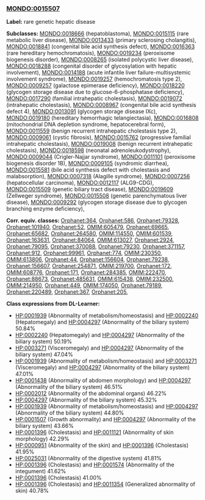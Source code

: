 
### [MONDO:0015507](http://purl.obolibrary.org/obo/MONDO_0015507)
**Label:** rare genetic hepatic disease

**Subclasses:** [MONDO:0018666](http://purl.obolibrary.org/obo/MONDO_0018666) (hepatoblastoma), [MONDO:0015115](http://purl.obolibrary.org/obo/MONDO_0015115) (rare metabolic liver disease), [MONDO:0013433](http://purl.obolibrary.org/obo/MONDO_0013433) (primary sclerosing cholangitis), [MONDO:0018841](http://purl.obolibrary.org/obo/MONDO_0018841) (congenital bile acid synthesis defect), [MONDO:0016363](http://purl.obolibrary.org/obo/MONDO_0016363) (rare hereditary hemochromatosis), [MONDO:0019234](http://purl.obolibrary.org/obo/MONDO_0019234) (peroxisome biogenesis disorder), [MONDO:0008265](http://purl.obolibrary.org/obo/MONDO_0008265) (isolated polycystic liver disease), [MONDO:0018288](http://purl.obolibrary.org/obo/MONDO_0018288) (congenital disorder of glycosylation with hepatic involvement), [MONDO:0014188](http://purl.obolibrary.org/obo/MONDO_0014188) (acute infantile liver failure-multisystemic involvement syndrome), [MONDO:0019257](http://purl.obolibrary.org/obo/MONDO_0019257) (hemochromatosis type 2), [MONDO:0009257](http://purl.obolibrary.org/obo/MONDO_0009257) (galactose epimerase deficiency), [MONDO:0018220](http://purl.obolibrary.org/obo/MONDO_0018220) (glycogen storage disease due to glucose-6-phosphatase deficiency), [MONDO:0017290](http://purl.obolibrary.org/obo/MONDO_0017290) (familial intrahepatic cholestasis), [MONDO:0019072](http://purl.obolibrary.org/obo/MONDO_0019072) (intrahepatic cholestasis), [MONDO:0008967](http://purl.obolibrary.org/obo/MONDO_0008967) (congenital bile acid synthesis defect 4), [MONDO:0013091](http://purl.obolibrary.org/obo/MONDO_0013091) (glycogen storage disease IXc), [MONDO:0019180](http://purl.obolibrary.org/obo/MONDO_0019180) (hereditary hemorrhagic telangiectasia), [MONDO:0016808](http://purl.obolibrary.org/obo/MONDO_0016808) (mitochondrial DNA depletion syndrome, hepatocerebral form), [MONDO:0011559](http://purl.obolibrary.org/obo/MONDO_0011559) (benign recurrent intrahepatic cholestasis type 2), [MONDO:0009061](http://purl.obolibrary.org/obo/MONDO_0009061) (cystic fibrosis), [MONDO:0015762](http://purl.obolibrary.org/obo/MONDO_0015762) (progressive familial intrahepatic cholestasis), [MONDO:0019008](http://purl.obolibrary.org/obo/MONDO_0019008) (benign recurrent intrahepatic cholestasis), [MONDO:0018598](http://purl.obolibrary.org/obo/MONDO_0018598) (neonatal adrenoleukodystrophy), [MONDO:0009044](http://purl.obolibrary.org/obo/MONDO_0009044) (Crigler-Najjar syndrome), [MONDO:0011101](http://purl.obolibrary.org/obo/MONDO_0011101) (peroxisome biogenesis disorder 1B), [MONDO:0009105](http://purl.obolibrary.org/obo/MONDO_0009105) (syndromic diarrhea), [MONDO:0015581](http://purl.obolibrary.org/obo/MONDO_0015581) (bile acid synthesis defect with cholestasis and malabsorption), [MONDO:0007318](http://purl.obolibrary.org/obo/MONDO_0007318) (Alagille syndrome), [MONDO:0007256](http://purl.obolibrary.org/obo/MONDO_0007256) (hepatocellular carcinoma), [MONDO:0012117](http://purl.obolibrary.org/obo/MONDO_0012117) (ALG9-CDG), [MONDO:0015509](http://purl.obolibrary.org/obo/MONDO_0015509) (genetic biliary tract disease), [MONDO:0019609](http://purl.obolibrary.org/obo/MONDO_0019609) (Zellweger syndrome), [MONDO:0015508](http://purl.obolibrary.org/obo/MONDO_0015508) (genetic parenchymatous liver disease), [MONDO:0009292](http://purl.obolibrary.org/obo/MONDO_0009292) (glycogen storage disease due to glycogen branching enzyme deficiency), 

**Corr. equiv. classes:** [Orphanet:364](http://www.orpha.net/ORDO/Orphanet_364), [Orphanet:586](http://www.orpha.net/ORDO/Orphanet_586), [Orphanet:79328](http://www.orpha.net/ORDO/Orphanet_79328), [Orphanet:101940](http://www.orpha.net/ORDO/Orphanet_101940), [Orphanet:52](http://www.orpha.net/ORDO/Orphanet_52), [OMIM:605479](http://purl.obolibrary.org/obo/OMIM_605479), [Orphanet:69665](http://www.orpha.net/ORDO/Orphanet_69665), [Orphanet:65682](http://www.orpha.net/ORDO/Orphanet_65682), [Orphanet:264580](http://www.orpha.net/ORDO/Orphanet_264580), [OMIM:114550](http://purl.obolibrary.org/obo/OMIM_114550), [OMIM:601539](http://purl.obolibrary.org/obo/OMIM_601539), [Orphanet:163631](http://www.orpha.net/ORDO/Orphanet_163631), [Orphanet:84064](http://www.orpha.net/ORDO/Orphanet_84064), [OMIM:613027](http://purl.obolibrary.org/obo/OMIM_613027), [Orphanet:2924](http://www.orpha.net/ORDO/Orphanet_2924), [Orphanet:79095](http://www.orpha.net/ORDO/Orphanet_79095), [Orphanet:370088](http://www.orpha.net/ORDO/Orphanet_370088), [Orphanet:79230](http://www.orpha.net/ORDO/Orphanet_79230), [Orphanet:371157](http://www.orpha.net/ORDO/Orphanet_371157), [Orphanet:912](http://www.orpha.net/ORDO/Orphanet_912), [Orphanet:99961](http://www.orpha.net/ORDO/Orphanet_99961), [Orphanet:774](http://www.orpha.net/ORDO/Orphanet_774), [OMIM:230350](http://purl.obolibrary.org/obo/OMIM_230350), [OMIM:613806](http://purl.obolibrary.org/obo/OMIM_613806), [Orphanet:44](http://www.orpha.net/ORDO/Orphanet_44), [Orphanet:156604](http://www.orpha.net/ORDO/Orphanet_156604), [Orphanet:79238](http://www.orpha.net/ORDO/Orphanet_79238), [Orphanet:156607](http://www.orpha.net/ORDO/Orphanet_156607), [Orphanet:254871](http://www.orpha.net/ORDO/Orphanet_254871), [OMIM:219700](http://purl.obolibrary.org/obo/OMIM_219700), [Orphanet:172](http://www.orpha.net/ORDO/Orphanet_172), [OMIM:608776](http://purl.obolibrary.org/obo/OMIM_608776), [Orphanet:171](http://www.orpha.net/ORDO/Orphanet_171), [Orphanet:284385](http://www.orpha.net/ORDO/Orphanet_284385), [OMIM:222470](http://purl.obolibrary.org/obo/OMIM_222470), [Orphanet:88673](http://www.orpha.net/ORDO/Orphanet_88673), [Orphanet:485631](http://www.orpha.net/ORDO/Orphanet_485631), [OMIM:615438](http://purl.obolibrary.org/obo/OMIM_615438), [OMIM:232500](http://purl.obolibrary.org/obo/OMIM_232500), [OMIM:214950](http://purl.obolibrary.org/obo/OMIM_214950), [Orphanet:449](http://www.orpha.net/ORDO/Orphanet_449), [OMIM:174050](http://purl.obolibrary.org/obo/OMIM_174050), [Orphanet:79189](http://www.orpha.net/ORDO/Orphanet_79189), [Orphanet:220489](http://www.orpha.net/ORDO/Orphanet_220489), [Orphanet:367](http://www.orpha.net/ORDO/Orphanet_367), [Orphanet:205](http://www.orpha.net/ORDO/Orphanet_205), 

**Class expressions from DL-Learner:**

- [HP:0001939](http://purl.obolibrary.org/obo/HP_0001939) (Abnormality of metabolism/homeostasis) and [HP:0002240](http://purl.obolibrary.org/obo/HP_0002240) (Hepatomegaly) and [HP:0004297](http://purl.obolibrary.org/obo/HP_0004297) (Abnormality of the biliary system) 50.84%
- [HP:0002240](http://purl.obolibrary.org/obo/HP_0002240) (Hepatomegaly) and [HP:0004297](http://purl.obolibrary.org/obo/HP_0004297) (Abnormality of the biliary system) 50.19%
- [HP:0003271](http://purl.obolibrary.org/obo/HP_0003271) (Visceromegaly) and [HP:0004297](http://purl.obolibrary.org/obo/HP_0004297) (Abnormality of the biliary system) 47.04%
- [HP:0001939](http://purl.obolibrary.org/obo/HP_0001939) (Abnormality of metabolism/homeostasis) and [HP:0003271](http://purl.obolibrary.org/obo/HP_0003271) (Visceromegaly) and [HP:0004297](http://purl.obolibrary.org/obo/HP_0004297) (Abnormality of the biliary system) 47.01%
- [HP:0001438](http://purl.obolibrary.org/obo/HP_0001438) (Abnormality of abdomen morphology) and [HP:0004297](http://purl.obolibrary.org/obo/HP_0004297) (Abnormality of the biliary system) 46.51%
- [HP:0002012](http://purl.obolibrary.org/obo/HP_0002012) (Abnormality of the abdominal organs) 46.22%
- [HP:0004297](http://purl.obolibrary.org/obo/HP_0004297) (Abnormality of the biliary system) 45.32%
- [HP:0001939](http://purl.obolibrary.org/obo/HP_0001939) (Abnormality of metabolism/homeostasis) and [HP:0004297](http://purl.obolibrary.org/obo/HP_0004297) (Abnormality of the biliary system) 44.80%
- [HP:0001507](http://purl.obolibrary.org/obo/HP_0001507) (Growth abnormality) and [HP:0004297](http://purl.obolibrary.org/obo/HP_0004297) (Abnormality of the biliary system) 43.66%
- [HP:0001396](http://purl.obolibrary.org/obo/HP_0001396) (Cholestasis) and [HP:0011121](http://purl.obolibrary.org/obo/HP_0011121) (Abnormality of skin morphology) 42.29%
- [HP:0000951](http://purl.obolibrary.org/obo/HP_0000951) (Abnormality of the skin) and [HP:0001396](http://purl.obolibrary.org/obo/HP_0001396) (Cholestasis) 41.95%
- [HP:0025031](http://purl.obolibrary.org/obo/HP_0025031) (Abnormality of the digestive system) 41.81%
- [HP:0001396](http://purl.obolibrary.org/obo/HP_0001396) (Cholestasis) and [HP:0001574](http://purl.obolibrary.org/obo/HP_0001574) (Abnormality of the integument) 41.62%
- [HP:0001396](http://purl.obolibrary.org/obo/HP_0001396) (Cholestasis) 41.00%
- [HP:0001396](http://purl.obolibrary.org/obo/HP_0001396) (Cholestasis) and [HP:0011354](http://purl.obolibrary.org/obo/HP_0011354) (Generalized abnormality of skin) 40.78%


